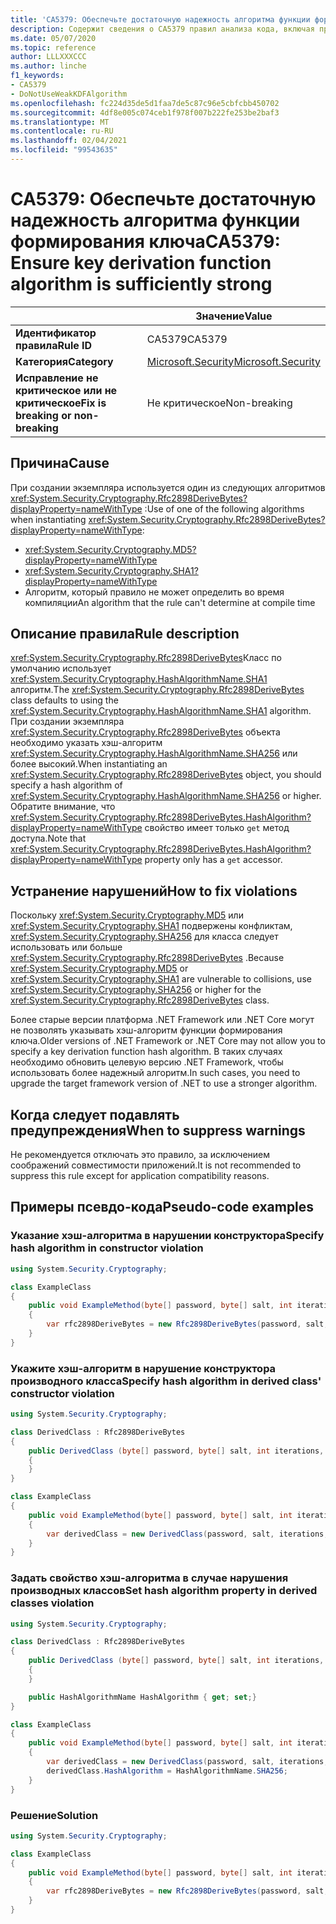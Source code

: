 ```yaml
---
title: 'CA5379: Обеспечьте достаточную надежность алгоритма функции формирования ключа (анализ кода)'
description: Содержит сведения о CA5379 правил анализа кода, включая причины, способы устранения нарушений и время их подавления.
ms.date: 05/07/2020
ms.topic: reference
author: LLLXXXCCC
ms.author: linche
f1_keywords:
- CA5379
- DoNotUseWeakKDFAlgorithm
ms.openlocfilehash: fc224d35de5d1faa7de5c87c96e5cbfcbb450702
ms.sourcegitcommit: 4df8e005c074ceb1f978f007b222fe253be2baf3
ms.translationtype: MT
ms.contentlocale: ru-RU
ms.lasthandoff: 02/04/2021
ms.locfileid: "99543635"
---
```

# <a name="ca5379-ensure-key-derivation-function-algorithm-is-sufficiently-strong"></a><span data-ttu-id="adb48-103">CA5379: Обеспечьте достаточную надежность алгоритма функции формирования ключа</span><span class="sxs-lookup"><span data-stu-id="adb48-103">CA5379: Ensure key derivation function algorithm is sufficiently strong</span></span>

| | <span data-ttu-id="adb48-104">Значение</span><span class="sxs-lookup"><span data-stu-id="adb48-104">Value</span></span> |
|-|-|
| <span data-ttu-id="adb48-105">**Идентификатор правила**</span><span class="sxs-lookup"><span data-stu-id="adb48-105">**Rule ID**</span></span> |<span data-ttu-id="adb48-106">CA5379</span><span class="sxs-lookup"><span data-stu-id="adb48-106">CA5379</span></span>|
| <span data-ttu-id="adb48-107">**Категория**</span><span class="sxs-lookup"><span data-stu-id="adb48-107">**Category**</span></span> |[<span data-ttu-id="adb48-108">Microsoft.Security</span><span class="sxs-lookup"><span data-stu-id="adb48-108">Microsoft.Security</span></span>](security-warnings.md)|
| <span data-ttu-id="adb48-109">**Исправление не критическое или не критическое**</span><span class="sxs-lookup"><span data-stu-id="adb48-109">**Fix is breaking or non-breaking**</span></span> |<span data-ttu-id="adb48-110">Не критическое</span><span class="sxs-lookup"><span data-stu-id="adb48-110">Non-breaking</span></span>|

## <a name="cause"></a><span data-ttu-id="adb48-111">Причина</span><span class="sxs-lookup"><span data-stu-id="adb48-111">Cause</span></span>

<span data-ttu-id="adb48-112">При создании экземпляра используется один из следующих алгоритмов <xref:System.Security.Cryptography.Rfc2898DeriveBytes?displayProperty=nameWithType> :</span><span class="sxs-lookup"><span data-stu-id="adb48-112">Use of one of the following algorithms when instantiating <xref:System.Security.Cryptography.Rfc2898DeriveBytes?displayProperty=nameWithType>:</span></span>

- <xref:System.Security.Cryptography.MD5?displayProperty=nameWithType>
- <xref:System.Security.Cryptography.SHA1?displayProperty=nameWithType>
- <span data-ttu-id="adb48-113">Алгоритм, который правило не может определить во время компиляции</span><span class="sxs-lookup"><span data-stu-id="adb48-113">An algorithm that the rule can't determine at compile time</span></span>

## <a name="rule-description"></a><span data-ttu-id="adb48-114">Описание правила</span><span class="sxs-lookup"><span data-stu-id="adb48-114">Rule description</span></span>

<span data-ttu-id="adb48-115"><xref:System.Security.Cryptography.Rfc2898DeriveBytes>Класс по умолчанию использует <xref:System.Security.Cryptography.HashAlgorithmName.SHA1> алгоритм.</span><span class="sxs-lookup"><span data-stu-id="adb48-115">The <xref:System.Security.Cryptography.Rfc2898DeriveBytes> class defaults to using the <xref:System.Security.Cryptography.HashAlgorithmName.SHA1> algorithm.</span></span> <span data-ttu-id="adb48-116">При создании экземпляра <xref:System.Security.Cryptography.Rfc2898DeriveBytes> объекта необходимо указать хэш-алгоритм <xref:System.Security.Cryptography.HashAlgorithmName.SHA256> или более высокий.</span><span class="sxs-lookup"><span data-stu-id="adb48-116">When instantiating an <xref:System.Security.Cryptography.Rfc2898DeriveBytes> object, you should specify a hash algorithm of <xref:System.Security.Cryptography.HashAlgorithmName.SHA256> or higher.</span></span> <span data-ttu-id="adb48-117">Обратите внимание, что <xref:System.Security.Cryptography.Rfc2898DeriveBytes.HashAlgorithm?displayProperty=nameWithType> свойство имеет только `get` метод доступа.</span><span class="sxs-lookup"><span data-stu-id="adb48-117">Note that <xref:System.Security.Cryptography.Rfc2898DeriveBytes.HashAlgorithm?displayProperty=nameWithType> property only has a `get` accessor.</span></span>

## <a name="how-to-fix-violations"></a><span data-ttu-id="adb48-118">Устранение нарушений</span><span class="sxs-lookup"><span data-stu-id="adb48-118">How to fix violations</span></span>

<span data-ttu-id="adb48-119">Поскольку <xref:System.Security.Cryptography.MD5> или <xref:System.Security.Cryptography.SHA1> подвержены конфликтам, <xref:System.Security.Cryptography.SHA256> для класса следует использовать или больше <xref:System.Security.Cryptography.Rfc2898DeriveBytes> .</span><span class="sxs-lookup"><span data-stu-id="adb48-119">Because <xref:System.Security.Cryptography.MD5> or <xref:System.Security.Cryptography.SHA1> are vulnerable to collisions, use <xref:System.Security.Cryptography.SHA256> or higher for the <xref:System.Security.Cryptography.Rfc2898DeriveBytes> class.</span></span>

<span data-ttu-id="adb48-120">Более старые версии платформа .NET Framework или .NET Core могут не позволять указывать хэш-алгоритм функции формирования ключа.</span><span class="sxs-lookup"><span data-stu-id="adb48-120">Older versions of .NET Framework or .NET Core may not allow you to specify a key derivation function hash algorithm.</span></span> <span data-ttu-id="adb48-121">В таких случаях необходимо обновить целевую версию .NET Framework, чтобы использовать более надежный алгоритм.</span><span class="sxs-lookup"><span data-stu-id="adb48-121">In such cases, you need to upgrade the target framework version of .NET to use a stronger algorithm.</span></span>

## <a name="when-to-suppress-warnings"></a><span data-ttu-id="adb48-122">Когда следует подавлять предупреждения</span><span class="sxs-lookup"><span data-stu-id="adb48-122">When to suppress warnings</span></span>

<span data-ttu-id="adb48-123">Не рекомендуется отключать это правило, за исключением соображений совместимости приложений.</span><span class="sxs-lookup"><span data-stu-id="adb48-123">It is not recommended to suppress this rule except for application compatibility reasons.</span></span>

## <a name="pseudo-code-examples"></a><span data-ttu-id="adb48-124">Примеры псевдо-кода</span><span class="sxs-lookup"><span data-stu-id="adb48-124">Pseudo-code examples</span></span>

### <a name="specify-hash-algorithm-in-constructor-violation"></a><span data-ttu-id="adb48-125">Указание хэш-алгоритма в нарушении конструктора</span><span class="sxs-lookup"><span data-stu-id="adb48-125">Specify hash algorithm in constructor violation</span></span>

```csharp
using System.Security.Cryptography;

class ExampleClass
{
    public void ExampleMethod(byte[] password, byte[] salt, int iterations, HashAlgorithmName hashAlgorithm)
    {
        var rfc2898DeriveBytes = new Rfc2898DeriveBytes(password, salt, iterations, HashAlgorithmName.MD5);
    }
}
```

### <a name="specify-hash-algorithm-in-derived-class-constructor-violation"></a><span data-ttu-id="adb48-126">Укажите хэш-алгоритм в нарушение конструктора производного класса</span><span class="sxs-lookup"><span data-stu-id="adb48-126">Specify hash algorithm in derived class' constructor violation</span></span>

```csharp
using System.Security.Cryptography;

class DerivedClass : Rfc2898DeriveBytes
{
    public DerivedClass (byte[] password, byte[] salt, int iterations, HashAlgorithmName hashAlgorithm) : base(password, salt, iterations, hashAlgorithm)
    {
    }
}

class ExampleClass
{
    public void ExampleMethod(byte[] password, byte[] salt, int iterations, HashAlgorithmName hashAlgorithm)
    {
        var derivedClass = new DerivedClass(password, salt, iterations, HashAlgorithmName.MD5);
    }
}
```

### <a name="set-hash-algorithm-property-in-derived-classes-violation"></a><span data-ttu-id="adb48-127">Задать свойство хэш-алгоритма в случае нарушения производных классов</span><span class="sxs-lookup"><span data-stu-id="adb48-127">Set hash algorithm property in derived classes violation</span></span>

```csharp
using System.Security.Cryptography;

class DerivedClass : Rfc2898DeriveBytes
{
    public DerivedClass (byte[] password, byte[] salt, int iterations, HashAlgorithmName hashAlgorithm) : base(password, salt, iterations, hashAlgorithm)
    {
    }

    public HashAlgorithmName HashAlgorithm { get; set;}
}

class ExampleClass
{
    public void ExampleMethod(byte[] password, byte[] salt, int iterations, HashAlgorithmName hashAlgorithm)
    {
        var derivedClass = new DerivedClass(password, salt, iterations, HashAlgorithmName.MD5);
        derivedClass.HashAlgorithm = HashAlgorithmName.SHA256;
    }
}
```

### <a name="solution"></a><span data-ttu-id="adb48-128">Решение</span><span class="sxs-lookup"><span data-stu-id="adb48-128">Solution</span></span>

```csharp
using System.Security.Cryptography;

class ExampleClass
{
    public void ExampleMethod(byte[] password, byte[] salt, int iterations, HashAlgorithmName hashAlgorithm)
    {
        var rfc2898DeriveBytes = new Rfc2898DeriveBytes(password, salt, iterations, HashAlgorithmName.SHA256);
    }
}
```
